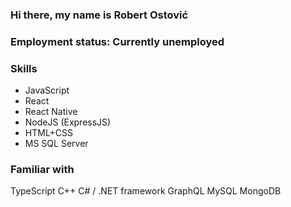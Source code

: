 ### Hi there, my name is Robert Ostović
### Employment status: Currently unemployed
### Skills
* JavaScript
* React 
* React Native
* NodeJS (ExpressJS)
* HTML+CSS
* MS SQL Server
### Familiar with
TypeScript
C++
C# / .NET framework
GraphQL
MySQL
MongoDB

<!--
**rostovic/rostovic** is a ✨ _special_ ✨ repository because its `README.md` (this file) appears on your GitHub profile.

Here are some ideas to get you started:

- 🔭 I’m currently working on ...
- 🌱 I’m currently learning ...
- 👯 I’m looking to collaborate on ...
- 🤔 I’m looking for help with ...
- 💬 Ask me about ...
- 📫 How to reach me: ...
- 😄 Pronouns: ...
- ⚡ Fun fact: ...
-->

